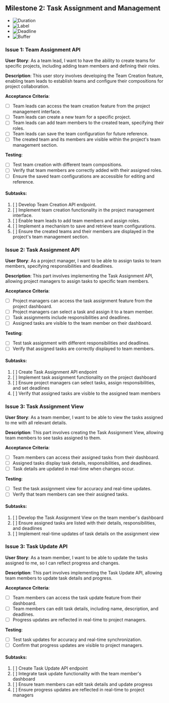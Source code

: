 ## **Milestone 2: Task Assignment and Management**

- ![Duration](https://img.shields.io/badge/⏳%20Duration-Oct.%2002,%202023%20--%20Oct.%2016,%202023-blue)
- ![Label](https://img.shields.io/badge/📖%20Label-Task%20Assignment%20and%20Managment-blue)
- ![Deadline](https://img.shields.io/badge/⏰%20Deadline-Oct.%2016,%202023-red)
- ![Buffer](https://img.shields.io/badge/⌛%20Buffer-Approximately%201%20week-brightgreen)

### **Issue 1: Team Assignment API**

**User Story**: As a team lead, I want to have the ability to create teams for specific projects, including adding team members and defining their roles.

**Description**: This user story involves developing the Team Creation feature, enabling team leads to establish teams and configure their compositions for project collaboration.

**Acceptance Criteria**:

- [ ] Team leads can access the team creation feature from the project management interface.
- [ ] Team leads can create a new team for a specific project.
- [ ] Team leads can add team members to the created team, specifying their roles.
- [ ] Team leads can save the team configuration for future reference.
- [ ] The created team and its members are visible within the project's team management section.

**Testing**:

- [ ] Test team creation with different team compositions.
- [ ] Verify that team members are correctly added with their assigned roles.
- [ ] Ensure the saved team configurations are accessible for editing and reference.

#### Subtasks:

1. [ ] Develop Team Creation API endpoint.
2. [ ] Implement team creation functionality in the project management interface.
3. [ ] Enable team leads to add team members and assign roles.
4. [ ] Implement a mechanism to save and retrieve team configurations.
5. [ ] Ensure the created teams and their members are displayed in the project's team management section.

### **Issue 2: Task Assignment API**

**User Story**: As a project manager, I want to be able to assign tasks to team members, specifying responsibilities and deadlines.

**Description**: This part involves implementing the Task Assignment API, allowing project managers to assign tasks to specific team members.

**Acceptance Criteria**:

- [ ] Project managers can access the task assignment feature from the project dashboard.
- [ ] Project managers can select a task and assign it to a team member.
- [ ] Task assignments include responsibilities and deadlines.
- [ ] Assigned tasks are visible to the team member on their dashboard.
      
**Testing**:

- [ ] Test task assignment with different responsibilities and deadlines.
- [ ] Verify that assigned tasks are correctly displayed to team members.
      
#### Subtasks:

1. [ ] Create Task Assignment API endpoint
2. [ ] Implement task assignment functionality on the project dashboard
3. [ ] Ensure project managers can select tasks, assign responsibilities, and set deadlines
4. [ ] Verify that assigned tasks are visible to the assigned team members

### **Issue 3: Task Assignment View**

**User Story**: As a team member, I want to be able to view the tasks assigned to me with all relevant details.

**Description**: This part involves creating the Task Assignment View, allowing team members to see tasks assigned to them.

**Acceptance Criteria**:

- [ ] Team members can access their assigned tasks from their dashboard.
- [ ] Assigned tasks display task details, responsibilities, and deadlines.
- [ ] Task details are updated in real-time when changes occur.
      
**Testing**:

- [ ] Test the task assignment view for accuracy and real-time updates.
- [ ] Verify that team members can see their assigned tasks.

#### Subtasks:

1. [ ] Develop the Task Assignment View on the team member's dashboard
2. [ ] Ensure assigned tasks are listed with their details, responsibilities, and deadlines
3. [ ] Implement real-time updates of task details on the assignment view

### **Issue 3: Task Update API**

**User Story**: As a team member, I want to be able to update the tasks assigned to me, so I can reflect progress and changes.

**Description**: This part involves implementing the Task Update API, allowing team members to update task details and progress.

**Acceptance Criteria**:

- [ ] Team members can access the task update feature from their dashboard.
- [ ] Team members can edit task details, including name, description, and deadlines.
- [ ] Progress updates are reflected in real-time to project managers.

**Testing**:

- [ ] Test task updates for accuracy and real-time synchronization.
- [ ] Confirm that progress updates are visible to project managers.

#### Subtasks:

1. [ ] Create Task Update API endpoint
2. [ ] Integrate task update functionality with the team member's dashboard
3. [ ] Ensure team members can edit task details and update progress
4. [ ] Ensure progress updates are reflected in real-time to project managers
